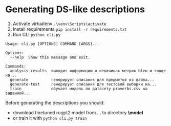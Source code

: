 # Generating DS-like descriptions

1) Activate virtualenv ```.\venv\Scripts\activate```
2) Install requirements ```pip install -r requirements.txt```
3) Run CLI ```python cli.py```
```
Usage: cli.py [OPTIONS] COMMAND [ARGS]...

Options:
  --help  Show this message and exit.

Commands:
  analysis-results  выводит информацию о величинах метрик bleu и rouge на...
  generate          генерирует описания для предметов из файла...
  generate-test     генерирует описания для тестовой выборки на...
  train             обучает модель по датасету proverbs.csv на заданной...
```

Before generating the descriptions you should:
- download finetuned rugpt2 model from ... to directory **\model** 
- or train it with ```python cli.py train```
